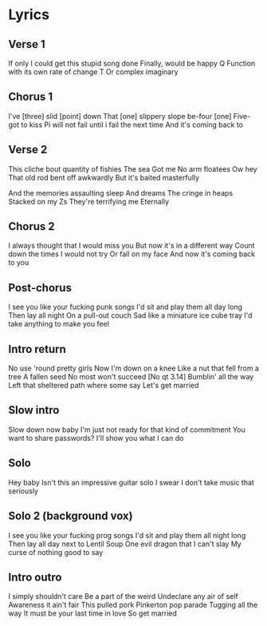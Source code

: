 # Lyrics

## Verse 1

If only I could get this stupid song done
Finally, would be happy
Q
Function with its own rate of change
T
Or complex imaginary

## Chorus 1

I've [three] slid [point] down
That [one] slippery slope be-four [one]
Five-got to kiss
Pi will not fail until i fail the next time
And it's coming back to


## Verse 2

This cliche bout quantity of fishies
The sea
Got me
No arm floatees
Ow hey
That old rod bent off awkwardly
But it's baited masterfully

And the memories assaulting sleep
And dreams
The cringe in heaps
Stacked on my Zs
They're terrifying me
Eternally


## Chorus 2

I always thought that I would miss you
But now it's in a different way
Count down the times I would not try
Or fall on my face
And now it's coming back to you


## Post-chorus

I see you like your fucking punk songs
I'd sit and play them all day long
Then lay all night
On a pull-out couch
Sad like a miniature ice cube tray
I'd take anything to make you feel


## Intro return

No use 'round pretty girls
Now I'm down on a knee
Like a nut that fell from a tree
A fallen seed
No most won't succeed
[No qt 3.14]
Bumblin' all the way
Left that sheltered path where some say
Let's get married


## Slow intro

Slow down now baby
I'm just not ready for that kind of commitment
You want to share passwords?
I'll show you what I can do


## Solo

Hey baby
Isn't this an impressive guitar solo
I swear
I don't take music that seriously


## Solo 2 (background vox)

I see you like your fucking prog songs
I'd sit and play them all night long
Then lay all day next to Lentil Soup
One evil dragon that I can't slay
My curse of nothing good to say


## Intro outro

I simply shouldn't care
Be a part of the weird
Undeclare any air of self
Awareness it ain't fair
This pulled pork Pinkerton pop parade
Tugging all the way
It must be your last time in love
So get married
